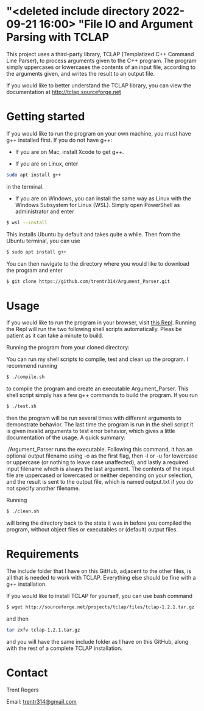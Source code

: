 # "<deleted include directory 2022-09-21 16:00> "File IO and Argument Parsing with TCLAP
This project uses a third-party library, TCLAP (Templatized C++ Command Line Parser), to process arguments given to the C++ program.  The program simply uppercases or lowercases the contents of an input file, according to the arguments given, and writes the result to an output file.

If you would like to better understand the TCLAP library, you can view the documentation at http://tclap.sourceforge.net

# Getting started
If you would like to run the program on your own machine, you must have g++ installed first.  If you do not have g++:

- If you are on Mac, install Xcode to get g++.

- If you are on Linux, enter 
```bash
sudo apt install g++
```
in the terminal.

- If you are on Windows, you can install the same way as Linux with the Windows Subsystem for Linux (WSL).  Simply open PowerShell as administrator and enter
```bash
$ wsl --install
```
This installs Ubuntu by default and takes quite a while.  Then from the Ubuntu terminal, you can use
```bash
$ sudo apt install g++
```

You can then navigate to the directory where you would like to download the program and enter
```bash
$ git clone https://github.com/trentr314/Argument_Parser.git
```

# Usage
If you would like to run the program in your browser, visit [this Repl](https://replit.com/@trentr314/ArgumentParser?v=1).  Running the Repl will run the two following shell scripts automatically.  Pleas be patient as it can take a minute to build.

Running the program from your cloned directory:

You can run my shell scripts to compile, test and clean up the program.  I recommend running
```bash
$ ./compile.sh
```
to compile the program and create an executable Argument_Parser.  This shell script simply has a few g++ commands to build the program.  If you run
```bash
$ ./test.sh
```
then the program will be run several times with different arguments to demonstrate behavior.  The last time the program is run in the shell script it is given invalid arguments to test error behavior, which gives a little documentation of the usage.  A quick summary: 

./Argument_Parser runs the executable.  Following this command, it has an optional output filename using -o as the first flag, then -l or -u for lowercase or uppercase (or nothing to leave case unaffected), and lastly a required input filename which is always the last argument.  The contents of the input file are uppercased or lowercased or neither depending on your selection, and the result is sent to the output file, which is named output.txt if you do not specify another filename.

Running
```bash
$ ./clean.sh
```
will bring the directory back to the state it was in before you compiled the program, without object files or executables or (default) output files.

# Requirements
The include folder that I have on this GitHub, adjacent to the other files, is all that is needed to work with TCLAP.  Everything else should be fine with a g++ installation.

If you would like to install TCLAP for yourself, you can use bash command
```bash
$ wget http://sourceforge.net/projects/tclap/files/tclap-1.2.1.tar.gz
```
and then
```bash
tar zxfv tclap-1.2.1.tar.gz
```
and you will have the same include folder as I have on this GitHub, along with the rest of a complete TCLAP installation.


# Contact
Trent Rogers

Email: trentr314@gmail.com
